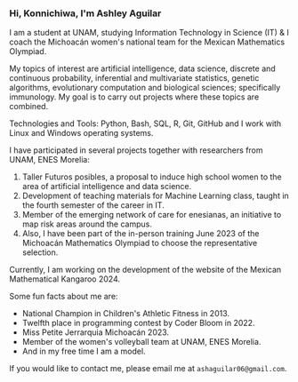 ### Hi, Konnichiwa, I'm Ashley Aguilar

I am a student at UNAM, studying Information Technology in Science (IT) & I coach the Michoacán women's national team for the Mexican Mathematics Olympiad.

My topics of interest are artificial intelligence, data science, discrete and continuous probability, inferential and multivariate statistics, genetic algorithms, evolutionary computation and biological sciences; specifically immunology. My goal is to carry out projects where these topics are combined.

Technologies and Tools: Python, Bash, SQL, R, Git, GitHub and I work with Linux and Windows operating systems.

I have participated in several projects together with researchers from UNAM, ENES Morelia: 
1. Taller Futuros posibles, a proposal to induce high school women to the area of artificial intelligence and data science.
2. Development of teaching materials for Machine Learning class, taught in the fourth semester of the career in IT.
3. Member of the emerging network of care for enesianas, an initiative to map risk areas around the campus. 
4. Also, I have been part of the in-person training June 2023 of the Michoacán Mathematics Olympiad to choose the representative selection.

Currently, I am working on the development of the website of the Mexican Mathematical Kangaroo 2024.

Some fun facts about me are:
- National Champion in Children's Athletic Fitness in 2013.
- Twelfth place in programming contest by Coder Bloom in 2022.
- Miss Petite Jerrarquia Michoacán 2023.
- Member of the women's volleyball team at UNAM, ENES Morelia.
- And in my free time I am a model.

If you would like to contact me, please email me at `ashaguilar06@gmail.com`.
